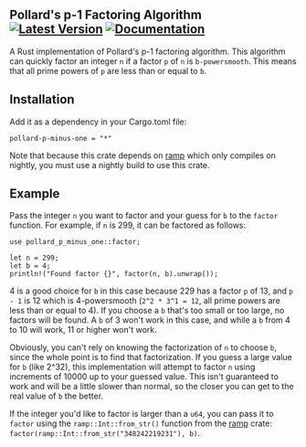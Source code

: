 Pollard's p-1 Factoring Algorithm
[![Latest Version](https://img.shields.io/crates/v/pollard-p-minus-one.svg)](https://crates.io/crates/pollard-p-minus-one)
[![Documentation](https://docs.rs/pollard-p-minus-one/badge.svg)](https://docs.rs/pollard-p-minus-one)
---------------------------------

A Rust implementation of Pollard's p-1 factoring algorithm. This algorithm can quickly factor an integer `n` if a factor `p` of `n` is `b-powersmooth`. This means that all prime powers of `p` are less than or equal to `b`.

## Installation

Add it as a dependency in your Cargo.toml file:
```
pollard-p-minus-one = "*"
```

Note that because this crate depends on [ramp](https://crates.io/crates/ramp) which only compiles on nightly, you must use a nightly build to use this crate.

## Example

Pass the integer `n` you want to factor and your guess for `b` to the `factor` function. For example, if `n` is 299, it can be factored as follows:
```
use pollard_p_minus_one::factor;

let n = 299;
let b = 4;
println!("Found factor {}", factor(n, b).unwrap());
```

4 is a good choice for `b` in this case because 229 has a factor `p` of 13, and `p - 1` is 12 which is 4-powersmooth (`2^2 * 3^1 = 12`, all prime powers are less than or equal to 4). If you choose a `b` that's too small or too large, no factors will be found. A `b` of 3 won't work in this case, and while a `b` from 4 to 10 will work, 11 or higher won't work.

Obviously, you can't rely on knowing the factorization of `n` to choose `b`, since the whole point is to find that factorization. If you guess a large value for `b` (like 2^32), this implementation will attempt to factor `n` using increments of 10000 up to your guessed value. This isn't guaranteed to work and will be a little slower than normal, so the closer you can get to the real value of `b` the better.

If the integer you'd like to factor is larger than a `u64`, you can pass it to `factor` using the `ramp::Int::from_str()` function from the [ramp](https://crates.io/crates/ramp) crate: `factor(ramp::Int::from_str("348242219231"), b)`.

